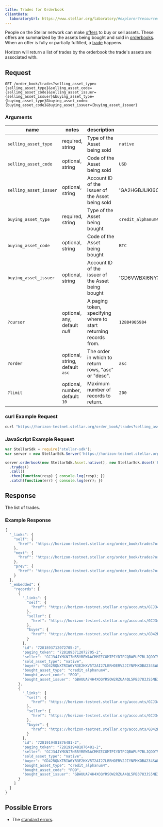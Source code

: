 ```yaml
---
title: Trades for Orderbook
clientData:
  laboratoryUrl: https://www.stellar.org/laboratory/#explorer?resource=order_book&endpoint=trades
---
```


People on the Stellar network can make [offers](../resources/offer.md) to buy or sell assets.  These offers are summarized by the assets being bought and sold in [orderbooks](../resources/orderbook.md).  When an offer is fully or partially fulfilled, a [trade](../resources/trade.md) happens.

Horizon will return a list of trades by the orderbook the trade's assets are associated with.

## Request

```
GET /order_book/trades?selling_asset_type={selling_asset_type}&selling_asset_code={selling_asset_code}&selling_asset_issuer={selling_asset_issuer}&buying_asset_type={buying_asset_type}&buying_asset_code={buying_asset_code}&buying_asset_issuer={buying_asset_issuer}
```

### Arguments

| name | notes | description | example |
| ---- | ----- | ----------- | ------- |
| `selling_asset_type` | required, string | Type of the Asset being sold | `native` |
| `selling_asset_code` | optional, string | Code of the Asset being sold | `USD` |
| `selling_asset_issuer` | optional, string | Account ID of the issuer of the Asset being sold | 'GA2HGBJIJKI6O4XEM7CZWY5PS6GKSXL6D34ERAJYQSPYA6X6AI7HYW36' |
| `buying_asset_type` | required, string | Type of the Asset being bought | `credit_alphanum4` |
| `buying_asset_code` | optional, string | Code of the Asset being bought | `BTC` |
| `buying_asset_issuer` | optional, string | Account ID of the issuer of the Asset being bought | 'GD6VWBXI6NY3AOOR55RLVQ4MNIDSXE5JSAVXUTF35FRRI72LYPI3WL6Z' |
| `?cursor` | optional, any, default _null_ | A paging token, specifying where to start returning records from. | `12884905984` |
| `?order`  | optional, string, default `asc` | The order in which to return rows, "asc" or "desc". | `asc` |
| `?limit`  | optional, number, default: `10` | Maximum number of records to return. | `200` |

### curl Example Request

```sh
curl "https://horizon-testnet.stellar.org/order_book/trades?selling_asset_type=native&buying_asset_type=credit_alphanum4&buying_asset_code=FOO&buying_asset_issuer=GBAUUA74H4XOQYRSOW2RZUA4QL5PB37U3JS5NE3RTB2ELJVMIF5RLMAG"
```

### JavaScript Example Request

```js
var StellarSdk = require('stellar-sdk');
var server = new StellarSdk.Server('https://horizon-testnet.stellar.org');

server.orderbook(new StellarSdk.Asset.native(), new StellarSdk.Asset('FOO', 'GBAUUA74H4XOQYRSOW2RZUA4QL5PB37U3JS5NE3RTB2ELJVMIF5RLMAG'))
  .trades()
  .call()
  .then(function(resp) { console.log(resp); })
  .catch(function(err) { console.log(err); })
```

## Response

The list of trades.

### Example Response
```js
{
  "_links": {
    "self": {
      "href": "https://horizon-testnet.stellar.org/order_book/trades?order=asc\u0026limit=10\u0026cursor="
    },
    "next": {
      "href": "https://horizon-testnet.stellar.org/order_book/trades?order=asc\u0026limit=10\u0026cursor=7281919481876481-2"
    },
    "prev": {
      "href": "https://horizon-testnet.stellar.org/order_book/trades?order=desc\u0026limit=10\u0026cursor=7281893712072705-2"
    }
  },
  "_embedded": {
    "records": [
      {
        "_links": {
          "self": {
            "href": "https://horizon-testnet.stellar.org/accounts/GCJ34JYMXNI7N55YREWAACMMZECOMTPIYDTFCQBWPUP7BLJQDDTVGUW4"
          },
          "seller": {
            "href": "https://horizon-testnet.stellar.org/accounts/GCJ34JYMXNI7N55YREWAACMMZECOMTPIYDTFCQBWPUP7BLJQDDTVGUW4"
          },
          "buyer": {
            "href": "https://horizon-testnet.stellar.org/accounts/GD42RQNXTRIW6YR3E2HXV5T2AI27LBRHOERV2JIYNFMXOBA234SWLQQB"
          }
        },
        "id": "7281893712072705-2",
        "paging_token": "7281893712072705-2",
        "seller": "GCJ34JYMXNI7N55YREWAACMMZECOMTPIYDTFCQBWPUP7BLJQDDTVGUW4",
        "sold_asset_type": "native",
        "buyer": "GD42RQNXTRIW6YR3E2HXV5T2AI27LBRHOERV2JIYNFMXOBA234SWLQQB",
        "bought_asset_type": "credit_alphanum4",
        "bought_asset_code": "FOO",
        "bought_asset_issuer": "GBAUUA74H4XOQYRSOW2RZUA4QL5PB37U3JS5NE3RTB2ELJVMIF5RLMAG"
      },
      {
        "_links": {
          "self": {
            "href": "https://horizon-testnet.stellar.org/accounts/GCJ34JYMXNI7N55YREWAACMMZECOMTPIYDTFCQBWPUP7BLJQDDTVGUW4"
          },
          "seller": {
            "href": "https://horizon-testnet.stellar.org/accounts/GCJ34JYMXNI7N55YREWAACMMZECOMTPIYDTFCQBWPUP7BLJQDDTVGUW4"
          },
          "buyer": {
            "href": "https://horizon-testnet.stellar.org/accounts/GD42RQNXTRIW6YR3E2HXV5T2AI27LBRHOERV2JIYNFMXOBA234SWLQQB"
          }
        },
        "id": "7281919481876481-2",
        "paging_token": "7281919481876481-2",
        "seller": "GCJ34JYMXNI7N55YREWAACMMZECOMTPIYDTFCQBWPUP7BLJQDDTVGUW4",
        "sold_asset_type": "native",
        "buyer": "GD42RQNXTRIW6YR3E2HXV5T2AI27LBRHOERV2JIYNFMXOBA234SWLQQB",
        "bought_asset_type": "credit_alphanum4",
        "bought_asset_code": "FOO",
        "bought_asset_issuer": "GBAUUA74H4XOQYRSOW2RZUA4QL5PB37U3JS5NE3RTB2ELJVMIF5RLMAG"
      }
    ]
  }
}
```

## Possible Errors

- The [standard errors](../errors.md#Standard_Errors).
